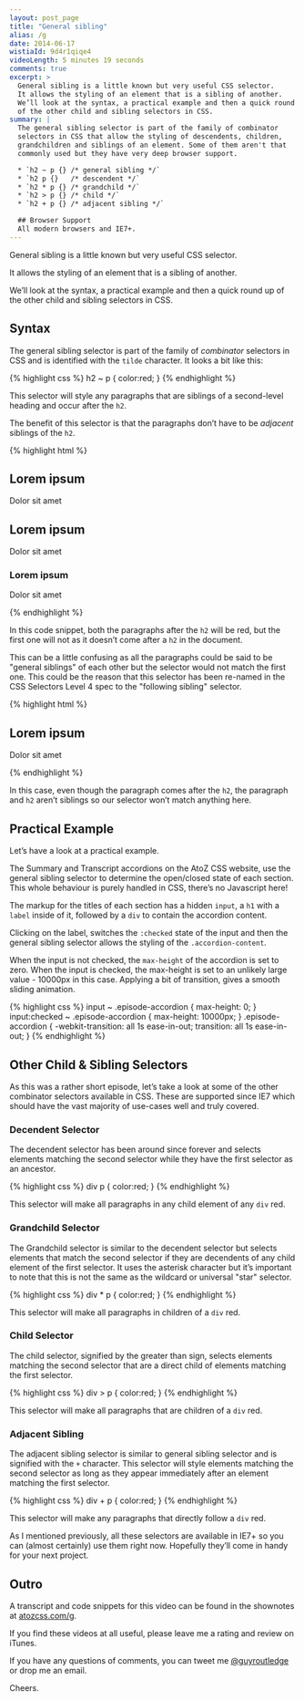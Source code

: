 ```yaml
---
layout: post_page
title: "General sibling"
alias: /g
date: 2014-06-17
wistiaId: 9d4r1qiqe4
videoLength: 5 minutes 19 seconds
comments: true
excerpt: >
  General sibling is a little known but very useful CSS selector.
  It allows the styling of an element that is a sibling of another.
  We’ll look at the syntax, a practical example and then a quick round up
  of the other child and sibling selectors in CSS.
summary: |
  The general sibling selector is part of the family of combinator
  selectors in CSS that allow the styling of descendents, children,
  grandchildren and siblings of an element. Some of them aren't that
  commonly used but they have very deep browser support.

  * `h2 ~ p {} /* general sibling */`
  * `h2 p {}   /* descendent */`
  * `h2 * p {} /* grandchild */`
  * `h2 > p {} /* child */`
  * `h2 + p {} /* adjacent sibling */`

  ## Browser Support
  All modern browsers and IE7+.
---
```


General sibling is a little known but very useful CSS selector.

It allows the styling of an element that is a sibling of another.

We’ll look at the syntax, a practical example and then a quick round up
of the other child and sibling selectors in CSS.


## Syntax

The general sibling selector is part of the family of *combinator*
selectors in CSS and is identified with the `tilde` character. It looks
a bit like this:

{% highlight css %}
h2 ~ p {
	color:red;
}
{% endhighlight %}

This selector will style any paragraphs that are siblings of a second-level
heading and occur after the `h2`. 

The benefit of this selector is that the paragraphs don’t have to be 
*adjacent* siblings of the `h2`.

{% highlight html %}
<article>
	<h1>Lorem ipsum</h1>
	<p>Dolor sit amet</p>
	<h2>Lorem ipsum</h2>
	<p>Dolor sit amet</p>
	<h3>Lorem ipsum</h3>
	<p>Dolor sit amet</p>
</article>
{% endhighlight %}

In this code snippet, both the paragraphs after the `h2` will be red, but
the first one will not as it doesn’t come after a `h2` in the document.

This can be a little confusing as all the paragraphs could be said to be
"general siblings" of each other but the selector would not match the
first one.  This could be the reason that this selector has been
re-named in the CSS Selectors Level 4 spec to the "following sibling"
selector.

{% highlight html %}
<h2>Lorem ipsum</h1>
<div>
	<p>Dolor sit amet</p>
</div>
{% endhighlight %}

In this case, even though the paragraph comes after the `h2`, the
paragraph and `h2` aren’t siblings so our selector won’t match anything
here.


## Practical Example

Let’s have a look at a practical example.

The Summary and Transcript accordions on the AtoZ CSS website, use the
general sibling selector to determine the open/closed state of each
section. This whole behaviour is purely handled in CSS, there’s no
Javascript here!

The markup for the titles of each section has a hidden `input`, a `h1`
with a `label` inside of it, followed by a `div` to contain the
accordion content.

Clicking on the label, switches the `:checked` state of the input and
then the general sibling selector allows the styling of the 
`.accordion-content`.

When the input is not checked, the `max-height` of the accordion is set
to zero.  When the input is checked, the max-height is set to an
unlikely large value - 10000px in this case. Applying a bit of
transition, gives a smooth sliding animation.

{% highlight css %}
input ~ .episode-accordion {
	max-height: 0;
}
input:checked ~ .episode-accordion {
	max-height: 10000px;
}
.episode-accordion {
	-webkit-transition: all 1s ease-in-out;
	        transition: all 1s ease-in-out;
}
{% endhighlight %}

## Other Child & Sibling Selectors

As this was a rather short episode, let’s take a look at some of the
other combinator selectors available in CSS. These are supported since
IE7 which should have the vast majority of use-cases well and truly
covered.

### Decendent Selector

The decendent selector has been around since forever and selects
elements matching the second selector while they have the first selector
as an ancestor.

{% highlight css %}
div p { 
	color:red;
}
{% endhighlight %}

This selector will make all paragraphs in any child element of any `div` red.

### Grandchild Selector

The Grandchild selector is similar to the decendent selector but selects
elements that match the second selector if they are decendents of any
child element of the first selector. It uses the asterisk character but
it’s important to note that this is not the same as the wildcard or
universal "star" selector.

{% highlight css %}
div * p { 
	color:red;
}
{% endhighlight %}

This selector will make all paragraphs in children of a `div` red.

### Child Selector

The child selector, signified by the greater than sign, selects elements
matching the second selector that are a direct child of elements
matching the first selector.

{% highlight css %}
div > p { 
	color:red;
}
{% endhighlight %}

This selector will make all paragraphs that are children of a `div` red.

### Adjacent Sibling

The adjacent sibling selector is similar to general sibling selector and is 
signified with the `+` character. This selector will style elements matching
the second selector as long as they appear immediately after an element
matching the first selector.

{% highlight css %}
div + p { 
	color:red;
}
{% endhighlight %}

This selector will make any paragraphs that directly follow a `div` red.

As I mentioned previously, all these selectors are available in IE7+ so
you can (almost certainly) use them right now. Hopefully they’ll come in
handy for your next project.


## Outro

A transcript and code snippets for this video can be found in the
shownotes at [atozcss.com/g](http://www.atozcss.com/g).

If you find these videos at all useful, please leave me a rating and
review on iTunes.

If you have any questions of comments, you can tweet me
[@guyroutledge](http://www.twitter.com/guyroutledge) or
drop me an email.

Cheers.


